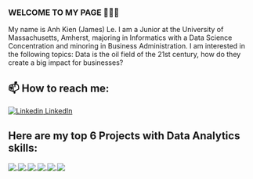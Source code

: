 ### WELCOME TO MY PAGE 👋👋👋
My name is Anh Kien (James) Le. I am a Junior at the University of Massachusetts, Amherst, majoring in Informatics with a Data Science Concentration and minoring in Business Administration. I am interested in the following topics: Data is the oil field of the 21st century, how do they create a big impact for businesses?<br>
## 📫 How to reach me: 

[![Linkedin](https://i.stack.imgur.com/gVE0j.png) LinkedIn](https://www.linkedin.com/in/leanhkien/)


## Here are my top 6 Projects with Data Analytics skills:


<a href="https://github.com/leanhkienn/Customer_Churn_Analysis">
  <!-- Change the `github-readme-stats.anuraghazra1.vercel.app` to `github-readme-stats.vercel.app`  -->
  <img align="center" src="https://github-readme-stats.anuraghazra1.vercel.app/api/pin/?username=leanhkienn&repo=Customer_Churn_Analysis&theme=tokyonight" />
</a>  

<a href="https://github.com/leanhkienn/E-commerceBrazil-SalesAnalysis-SQL-PowerBI">
  <!-- Change the `github-readme-stats.anuraghazra1.vercel.app` to `github-readme-stats.vercel.app`  -->
  <img align="center" src="https://github-readme-stats.anuraghazra1.vercel.app/api/pin/?username=leanhkienn&repo=E-commerceBrazil-SalesAnalysis-SQL-PowerBI&theme=radical"/>
</a>    

<a href="https://github.com/leanhkienn/ATM_Transactions_Business_Intelligence_Project">
  <!-- Change the `github-readme-stats.anuraghazra1.vercel.app` to `github-readme-stats.vercel.app`  -->
  <img align="center" src="https://github-readme-stats.anuraghazra1.vercel.app/api/pin/?username=leanhkienn&repo=ATM_Transactions_Business_Intelligence_Project&theme=merko" />
</a> 

<a href="https://github.com/leanhkienn/WebScraping-and-EDA-Project-using-Python">
  <!-- Change the `github-readme-stats.anuraghazra1.vercel.app` to `github-readme-stats.vercel.app`  -->
  <img align="center" src="https://github-readme-stats.anuraghazra1.vercel.app/api/pin/?username=leanhkienn&repo=WebScraping-and-EDA-Project-using-Python&theme=gruvbox"/>
</a>



<a href="https://github.com/leanhkienn/Flight-Price-Prediction">
  <!-- Change the `github-readme-stats.anuraghazra1.vercel.app` to `github-readme-stats.vercel.app`  -->
  <img align="center" src="https://github-readme-stats.anuraghazra1.vercel.app/api/pin/?username=leanhkienn&repo=Flight-Price-Prediction&theme=onedark" />
</a>  
<a href="https://github.com/leanhkienn/USHomicide_Analysis">
  <!-- Change the `github-readme-stats.anuraghazra1.vercel.app` to `github-readme-stats.vercel.app`  -->
  <img align="center" src="https://github-readme-stats.anuraghazra1.vercel.app/api/pin/?username=leanhkienn&repo=USHomicide_Analysis&theme=cobalt" />
</a>  
